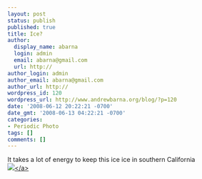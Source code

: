```yaml
---
layout: post
status: publish
published: true
title: Ice?
author:
  display_name: abarna
  login: admin
  email: abarna@gmail.com
  url: http://
author_login: admin
author_email: abarna@gmail.com
author_url: http://
wordpress_id: 120
wordpress_url: http://www.andrewbarna.org/blog/?p=120
date: '2008-06-12 20:22:21 -0700'
date_gmt: '2008-06-13 04:22:21 -0700'
categories:
- Periodic Photo
tags: []
comments: []
---
```

<p>It takes a lot of energy to keep this ice ice in southern California<br &#47;><a href="http:&#47;&#47;andrewbarna.org&#47;photos&#47;gallery&#47;main.php?g2_view=core.DownloadItem&amp;g2_itemId=16758"><img src="http:&#47;&#47;andrewbarna.org&#47;photos&#47;gallery&#47;main.php?g2_view=core.DownloadItem&amp;g2_itemId=16759&amp;g2_serialNumber=2" &#47;><&#47;a></p>
